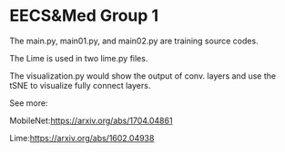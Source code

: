 # EECS&Med Group 1

The main.py, main01.py, and main02.py are training source codes.

The Lime is used in two lime.py files.

The visualization.py would show the output of conv. layers and use the tSNE to visualize fully connect layers.

See more:

MobileNet:https://arxiv.org/abs/1704.04861

Lime:https://arxiv.org/abs/1602.04938



